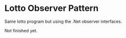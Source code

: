 # Lotto Observer Pattern

Same lotto program but using the .Net observer interfaces.

Not finished yet.
